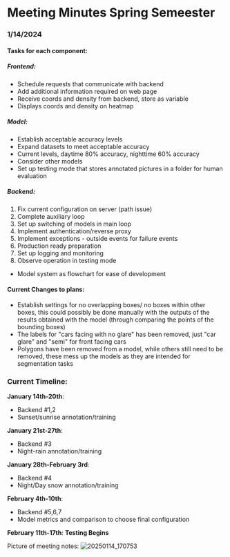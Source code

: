 # Meeting Minutes Spring Semeester

### 1/14/2024

#### Tasks for each component:

##### Frontend:
- Schedule requests that communicate with backend
- Add additional information required on web page
- Receive coords and density from backend, store as variable
- Displays coords and density on heatmap

##### Model:
- Establish acceptable accuracy levels
- Expand datasets to meet acceptable accuracy
- Current levels, daytime 80% accuracy, nighttime 60% accuracy
- Consider other models
- Set up testing mode that stores annotated pictures in a folder for human evaluation

##### Backend:
1. Fix current configuration on server (path issue)
2. Complete auxiliary loop
3. Set up switching of models in main loop
4. Implement authentication/reverse proxy
5. Implement exceptions - outside events for failure events
6. Production ready preparation
7. Set up logging and monitoring
8. Observe operation in testing mode

- Model system as flowchart for ease of development

#### Current Changes to plans:
- Establish settings for no overlapping boxes/ no boxes within other boxes, this could possibly be done manually with the outputs of the results obtained with the model (through comparing the points of the bounding boxes)
- The labels for "cars facing with no glare" has been removed, just "car glare" and "semi" for front facing cars
- Polygons have been removed from a model, while others still need to be removed, these mess up the models as they are intended for segmentation tasks

### Current Timeline:
**January 14th-20th**:
- Backend #1,2
- Sunset/sunrise annotation/training

**January 21st-27th**:
- Backend #3
- Night-rain annotation/training

**January 28th-February 3rd**:
- Backend #4
- Night/Day snow annotation/training

**February 4th-10th**:
- Backend #5,6,7
- Model metrics and comparison to choose final configuration

**February 11th-17th**:
**Testing Begins**



Picture of meeting notes:
![20250114_170753](https://github.com/user-attachments/assets/6f9590da-b7d4-4737-b79f-8d5608c47377)
